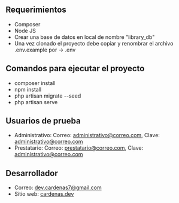 ## Requerimientos
- Composer
- Node JS
- Crear una base de datos en local de nombre "library_db"
- Una vez clonado el proyecto debe copiar y renombrar el archivo .env.example por -> .env

## Comandos para ejecutar el proyecto
- composer install
- npm install
- php artisan migrate --seed
- php artisan serve

## Usuarios de prueba
- Administrativo: Correo: administrativo@correo.com, Clave: administrativo@correo.com
- Prestatario: Correo: prestatario@correo.com, Clave: administrativo@correo.com

## Desarrollador
- Correo: dev.cardenas7@gmail.com
- Sitio web: [cardenas.dev](https://cardenas.dev)